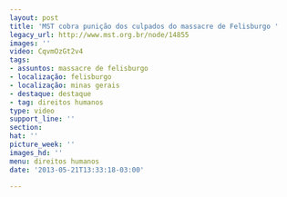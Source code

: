 ```yaml
---
layout: post
title: 'MST cobra punição dos culpados do massacre de Felisburgo '
legacy_url: http://www.mst.org.br/node/14855
images: ''
video: CqvmOzGt2v4
tags:
- assuntos: massacre de felisburgo
- localização: felisburgo
- localização: minas gerais
- destaque: destaque
- tag: direitos humanos
type: video
support_line: ''
section: 
hat: ''
picture_week: ''
images_hd: ''
menu: direitos humanos
date: '2013-05-21T13:33:18-03:00'

---
```

<p>&nbsp;</p><p style="text-align: center;"><object data="http://www.youtube.com/v/CqvmOzGt2v4" type="application/x-shockwave-flash" height="500" width="600"><param name="src" value="http://www.youtube.com/v/CqvmOzGt2v4"></object></p>

